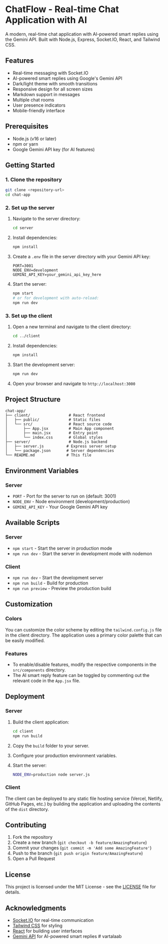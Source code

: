 # ChatFlow - Real-time Chat Application with AI

A modern, real-time chat application with AI-powered smart replies using the Gemini API. Built with Node.js, Express, Socket.IO, React, and Tailwind CSS.

## Features

- Real-time messaging with Socket.IO
- AI-powered smart replies using Google's Gemini API
- Dark/light theme with smooth transitions
- Responsive design for all screen sizes
- Markdown support in messages
- Multiple chat rooms
- User presence indicators
- Mobile-friendly interface

## Prerequisites

- Node.js (v16 or later)
- npm or yarn
- Google Gemini API key (for AI features)

## Getting Started

### 1. Clone the repository

```bash
git clone <repository-url>
cd chat-app
```

### 2. Set up the server

1. Navigate to the server directory:
   ```bash
   cd server
   ```

2. Install dependencies:
   ```bash
   npm install
   ```

3. Create a `.env` file in the server directory with your Gemini API key:
   ```env
   PORT=3001
   NODE_ENV=development
   GEMINI_API_KEY=your_gemini_api_key_here
   ```

4. Start the server:
   ```bash
   npm start
   # or for development with auto-reload:
   npm run dev
   ```

### 3. Set up the client

1. Open a new terminal and navigate to the client directory:
   ```bash
   cd ../client
   ```

2. Install dependencies:
   ```bash
   npm install
   ```

3. Start the development server:
   ```bash
   npm run dev
   ```

4. Open your browser and navigate to `http://localhost:3000`

## Project Structure

```
chat-app/
├── client/                 # React frontend
│   ├── public/             # Static files
│   └── src/                # React source code
│       ├── App.jsx         # Main App component
│       ├── main.jsx        # Entry point
│       └── index.css       # Global styles
├── server/                 # Node.js backend
│   ├── server.js          # Express server setup
│   └── package.json       # Server dependencies
└── README.md              # This file
```

## Environment Variables

### Server

- `PORT` - Port for the server to run on (default: 3001)
- `NODE_ENV` - Node environment (development/production)
- `GEMINI_API_KEY` - Your Google Gemini API key

## Available Scripts

### Server

- `npm start` - Start the server in production mode
- `npm run dev` - Start the server in development mode with nodemon

### Client

- `npm run dev` - Start the development server
- `npm run build` - Build for production
- `npm run preview` - Preview the production build

## Customization

### Colors

You can customize the color scheme by editing the `tailwind.config.js` file in the client directory. The application uses a primary color palette that can be easily modified.

### Features

- To enable/disable features, modify the respective components in the `src/components` directory.
- The AI smart reply feature can be toggled by commenting out the relevant code in the `App.jsx` file.

## Deployment

### Server

1. Build the client application:
   ```bash
   cd client
   npm run build
   ```

2. Copy the `build` folder to your server.

3. Configure your production environment variables.

4. Start the server:
   ```bash
   NODE_ENV=production node server.js
   ```

### Client

The client can be deployed to any static file hosting service (Vercel, Netlify, GitHub Pages, etc.) by building the application and uploading the contents of the `dist` directory.

## Contributing

1. Fork the repository
2. Create a new branch (`git checkout -b feature/AmazingFeature`)
3. Commit your changes (`git commit -m 'Add some AmazingFeature'`)
4. Push to the branch (`git push origin feature/AmazingFeature`)
5. Open a Pull Request

## License

This project is licensed under the MIT License - see the [LICENSE](LICENSE) file for details.

## Acknowledgments

- [Socket.IO](https://socket.io/) for real-time communication
- [Tailwind CSS](https://tailwindcss.com/) for styling
- [React](https://reactjs.org/) for building user interfaces
- [Gemini API](https://ai.google.dev/) for AI-powered smart replies
#   v a r t a l a a b  
 